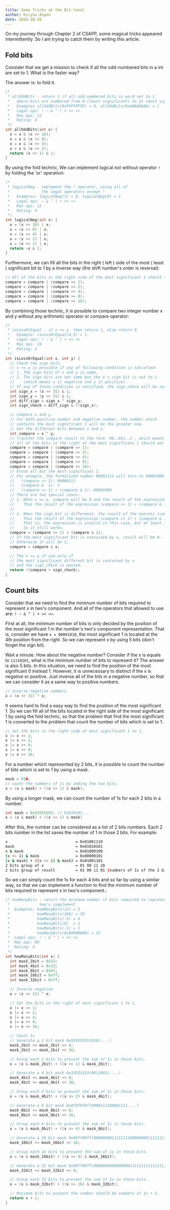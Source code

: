```yaml
---
title: Some Tricks at the Bit-level
author: Kiryuu Aspen
date: 2024-10-28
---
```


On my journey through Chapter 2 of CSAPP, some magical tricks appeared intermittently. So I am trying to catch them by writing this article.

## Fold bits

Consider that we get a mission to check if all the odd-numbered bits in a int are set to 1. What is the faster way?

The answer is: to fold it.

```c
/*
 * allOddBits - return 1 if all odd-numbered bits in word set to 1
 *   where bits are numbered from 0 (least significant) to 31 (most significant)
 *   Examples allOddBits(0xFFFFFFFD) = 0, allOddBits(0xAAAAAAAA) = 1
 *   Legal ops: ! ~ & ^ | + << >>
 *   Max ops: 12
 *   Rating: 2
 */
int allOddBits(int x) {
  x = x & (x >> 16);
  x = x & (x >> 8);
  x = x & (x >> 4);
  x = x & (x >> 2);
  return (x >> 1) & 1;
}
```

By using the fold technic, We can implement logical not without operator `!` by folding the 'or' operation:

```c
/*
 * logicalNeg - implement the ! operator, using all of
 *              the legal operators except !
 *   Examples: logicalNeg(3) = 0, logicalNeg(0) = 1
 *   Legal ops: ~ & ^ | + << >>
 *   Max ops: 12
 *   Rating: 4
 */
int logicalNeg(int x) {
  x = (x >> 16) | x;
  x = (x >> 8) | x;
  x = (x >> 4) | x;
  x = (x >> 2) | x;
  x = (x >> 1) | x;
  return ~x & 1;
}
```

Furthermore, we can fill all the bits in the right ( left ) side of the most ( least ) significant bit to 1 by a inverse way (the shift number's order is reversal):

```c
// All of the bits in the right side of the most significant 1 should set to 1.
compare = compare | (compare >> 1);
compare = compare | (compare >> 2);
compare = compare | (compare >> 4);
compare = compare | (compare >> 8);
compare = compare | (compare >> 16);
```

By combining those technic, it is possible to compare two integer number x and y without any arithmetic operator or compare operator:

```c
/*
 * isLessOrEqual - if x <= y  then return 1, else return 0
 *   Example: isLessOrEqual(4,5) = 1.
 *   Legal ops: ! ~ & ^ | + << >>
 *   Max ops: 24
 *   Rating: 3
 */
int isLessOrEqual(int x, int y) {
  // Check the sign bits.
  // x <= y is possible if any of following condition is satisfied:
  // 1. The sign bits of x and y is same.
  // 2. The sign bits are not same but the x's sign bit is set to 1
  //    (which means x is negative and y is positive).
  // If any of those condition is satisfied, the sign_check will be set to 0.
  int sign_x = (x >> 31) & 1;
  int sign_y = (y >> 31) & 1;
  int diff_sign = sign_x ^ sign_y;
  int sign_check = diff_sign & (!sign_x);

  // Compare x and y.
  // For both positive number and negative number, the number which
  // contains the most significant 1 will be the greater one.
  // Get the different bits between x and y.
  int compare = x ^ y;
  // Transfer the compare result to the form '00..011..1', which means
  // all of the bits in the right of the most significant 1 should set to 1.
  compare = compare | (compare >> 1);
  compare = compare | (compare >> 2);
  compare = compare | (compare >> 4);
  compare = compare | (compare >> 8);
  compare = compare | (compare >> 16);
  // Erase all but the most significant 1.
  // For example, the formalized number 00001111 will turn to 00001000
  //   (compare >> 1): 00000111
  //   (compare &  1): 1
  //   (compare >> 1) + (compare & 1): 00001000
  // There are two special cases:
  // 1. When x == y, compare will be 0 and the result of the expression (compare & 1) will also be 0.
  //    Thus the result of the expression (compare >> 1) + (compare & 1) will be 0.
  //
  // 2. When the sign bit is difference, the result of the express (compare >> 1) will be 0xFFFFFFFFFFFFFFFF.
  //    Thus the result of the expression (compare >> 1) + (compare & 1) will be 0.
  //    That is, the expression is invalid in this case, but at least it will not interference the sign check.
  //    So it still works.
  compare = (compare >> 1) + (compare & 1);
  // If the most significant bit is contained by x, result will be 0.
  // Otherwise it will be 1.
  compare = compare & x;

  // The x <= y if and only if
  // the most significant different bit is contained by x
  // and the sign_check is passed.
  return !(compare + sign_check);
}
```

## Count bits

Consider that we need to find the minimum number of bits required to represent x in two's component. And all of the operators that allowed to use are: `! ~ & ^ | + << >>`.

First at all, the minimum number of bits is only decided by the position of the most significant 1 in the number's two's component representation. That is, consider we have `x = 00001010`, the most significant 1 is located at the 4th position from the right. So we can represent x by using 5  bits (don't forget the sign bit).

Wait a minute. How about the negative number? Consider if the x is equals to `11110101`, what is the minimum number of bits to represent it? The answer is also 5 bits. In this situation, we need to find the position of the most significant 0 instead 1. However, it is unnecessary to distinct if the x is negative or positive. Just inverse all of the bits in a negative number, so that we can consider it as a same way to positive numbers.

```C
// Inverse negative numbers
x = (x >> 31) ^ x;
```

It seems hard to find a easy way to find the position of the most significant 1. So we can fill all of the bits located in the right side of the most significant 1 by using the fold technic, so that the problem that find the most significant 1 is converted to the problem that count the number of bits which is set to 1.

```C
// Set the bits in the right side of most significant 1 to 1.
x |= x >> 1;
x |= x >> 2;
x |= x >> 4;
x |= x >> 8;
x |= x >> 16;
```

For a number which represented by 2 bits, it is possible to count the number of bits which is set to 1 by using a mask.

```C
mask = 01b;
// count the numbers of 1s by adding the two bits.
x = (x & mask) + ((x >> 1) & mask);
```

By using a longer mask, we can count the number of 1s for each 2 bits in a number:

```C
int mask = 0x55555555; // 01010101....
x = (x & mask) + ((x >> 1) & mask)
```

After this, the number can be considered as a list of 2 bits numbers. Each 2 bits number in the list saves the number of 1 in those 2 bits. For example:

```bash
x                              = 0x01001110
mask                           = 0x01010101
x & mask                       = 0x01000100
(x >> 1) & mask                = 0x00000101
(x & mask) + ((x >> 1) & mask) = 0x01001101
2 bits group of x              = 01 00 11 10
2 bits group of result         = 01 00 11 01 (numbers of 1s of the 2 bits group of x)
```

So we can simply count the 1s for each 4 bits and so far by using a similar way, so that we can implement a function to find the minimum number of bits required to represent x in two's component.:

```C
/* howManyBits - return the minimum number of bits required to represent x in
 *             two's complement
 *  Examples: howManyBits(12) = 5
 *            howManyBits(298) = 10
 *            howManyBits(-5) = 4
 *            howManyBits(0)  = 1
 *            howManyBits(-1) = 1
 *            howManyBits(0x80000000) = 32
 *  Legal ops: ! ~ & ^ | + << >>
 *  Max ops: 90
 *  Rating: 4
 */
int howManyBits(int x) {
  int mask_2bit = 0x55;
  int mask_4bit = 0x33;
  int mask_8bit = 0x0f;
  int mask_16bit = 0xff;
  int mask_32bit = 0xff;

  // Inverse negative
  x = (x >> 31) ^ x;

  // Set the bits in the right of most significant 1 to 1.
  x |= x >> 1;
  x |= x >> 2;
  x |= x >> 4;
  x |= x >> 8;
  x |= x >> 16;

  // Count 1s
  // Generate a 2 bit mask 0x55555555(0101....)
  mask_2bit += mask_2bit << 8;
  mask_2bit += mask_2bit << 16;

  // Group each 2 bits to present the sum of 1s in those bits.
  x = (x & mask_2bit) + ((x >> 1) & mask_2bit);

  // Generate a 4 bit mask 0x33333333(00110011....)
  mask_4bit += mask_4bit << 8;
  mask_4bit += mask_4bit << 16;

  // Group each 4 bits to present the sum of 1s in those bits.
  x = (x & mask_4bit) + ((x >> 2) & mask_4bit);

  // Generate a 8 bit mask 0x0f0f0f0f(0000111100001111....)
  mask_8bit += mask_8bit << 8;
  mask_8bit += mask_8bit << 16;

  // Group each 8 bits to present the sum of 1s in those bits.
  x = (x & mask_8bit) + ((x >> 4) & mask_8bit);

  // Generate a 16 bit mask 0x00ff00ff(00000000111111110000000011111111)
  mask_16bit += mask_16bit << 16;

  // Group each 16 bits to present the sum of 1s in those bits.
  x = (x & mask_16bit) + ((x >> 8) & mask_16bit);

  // Generate a 32 bit mask 0x00ff00ff(00000000000000001111111111111111)
  mask_32bit += mask_32bit << 8;

  // Group each 32 bits to present the sum of 1s in those bits.
  x = (x & mask_32bit) + ((x >> 16) & mask_32bit);

  // Minimum bits to present the number should be numbers of 1s + 1.
  return x + 1;
}
```


